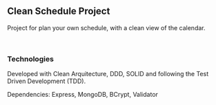 ## Clean Schedule Project

Project for plan your own schedule, with a clean view of the calendar.

<br>

### Technologies

Developed with Clean Arquitecture, DDD, SOLID and following the Test Driven Development (TDD).

Dependencies: Express, MongoDB, BCrypt, Validator